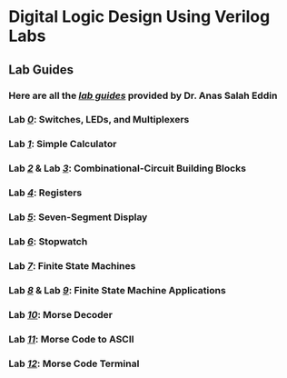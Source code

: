 # Digital Logic Design Using Verilog Labs

## Lab Guides
### Here are all the [*lab guides*](https://github.com/fctanglao/DigitalLogicDesignUsingVerilogLabs/tree/main/Lab%20Guides) provided by Dr. Anas Salah Eddin
### Lab [*0*](https://github.com/fctanglao/DigitalLogicDesignUsingVerilogLabs/blob/main/Lab%20Guides/Lab%200%20-%20Switches%2C%20LEDs%2C%20and%20Multiplexers.pdf): Switches, LEDs, and Multiplexers
### Lab [*1*](https://github.com/fctanglao/DigitalLogicDesignUsingVerilogLabs/blob/main/Lab%20Guides/Lab%201%20-%20Simple%20Calculator.pdf): Simple Calculator
### Lab [*2*](https://github.com/fctanglao/DigitalLogicDesignUsingVerilogLabs/blob/main/Lab%20Guides/Lab%202%20-%20Binary%20to%20BCD.pdf) & Lab [*3*](https://github.com/fctanglao/DigitalLogicDesignUsingVerilogLabs/blob/main/Lab%20Guides/Lab%203%20-%20Combinational-Cicruit%20Building%20Blocks.pdf): Combinational-Circuit Building Blocks
### Lab [*4*](https://github.com/fctanglao/DigitalLogicDesignUsingVerilogLabs/blob/main/Lab%20Guides/Lab%204%20-%20Registers.pdf): Registers
### Lab [*5*](https://github.com/fctanglao/DigitalLogicDesignUsingVerilogLabs/blob/main/Lab%20Guides/Lab%205%20-%20Seven-Segment%20Display%20Driver.pdf): Seven-Segment Display
### Lab [*6*](https://github.com/fctanglao/DigitalLogicDesignUsingVerilogLabs/blob/main/Lab%20Guides/Lab%206%20-%20Stopwatch.pdf): Stopwatch
### Lab [*7*](https://github.com/fctanglao/DigitalLogicDesignUsingVerilogLabs/blob/main/Lab%20Guides/Lab%207%20-%20Finite%20State%20Machines.pdf): Finite State Machines
### Lab [*8*](https://github.com/fctanglao/DigitalLogicDesignUsingVerilogLabs/blob/main/Lab%20Guides/Lab%208%20-%20Parking%20Lot%20Occupancy%20Counter.pdf) & Lab [*9*](https://github.com/fctanglao/DigitalLogicDesignUsingVerilogLabs/blob/main/Lab%20Guides/Lab%209%20-%20Vending%20Machine.pdf): Finite State Machine Applications
### Lab [*10*](https://github.com/fctanglao/DigitalLogicDesignUsingVerilogLabs/blob/main/Lab%20Guides/Lab%2010%20-%20Morse%20Decoder.pdf): Morse Decoder
### Lab [*11*](https://github.com/fctanglao/DigitalLogicDesignUsingVerilogLabs/blob/main/Lab%20Guides/Lab%2011%20-%20Morse%20Code%20to%20ASCII.pdf): Morse Code to ASCII
### Lab [*12*](https://github.com/fctanglao/DigitalLogicDesignUsingVerilogLabs/blob/main/Lab%20Guides/Lab%2012%20-%20Morse%20Code%20Terminal.pdf): Morse Code Terminal
